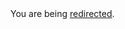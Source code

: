 <html><body>You are being <a href="https://dan.cunning.cc/living/past-present-and-future-of-computers.html.md">redirected</a>.</body></html>